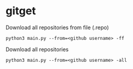 # gitget

Download all repositories from file (.repo)
```
python3 main.py --from=<github username> -ff
```

Download all repositories
```
python3 main.py --from=<github username> -all
```
